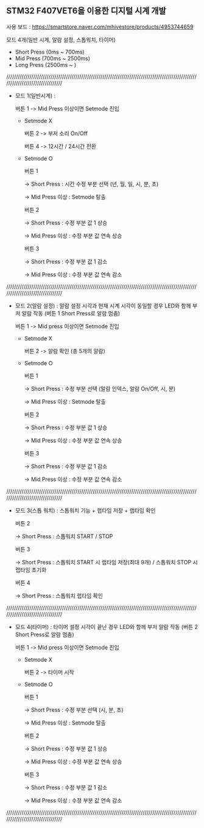   STM32 F407VET6을 이용한 디지털 시계 개발
  -----------
  사용 보드 : https://smartstore.naver.com/mhivestore/products/4953744659

  모드 4개(일반 시계, 알람 설정, 스톱워치, 타이머)

- Short Press (0ms ~ 700ms)
- Mid Press (700ms ~ 2500ms)
- Long Press (2500ms ~ )

////////////////////////////////////////////////////////////////////////////////////////////////////////////////////////////////

- 모드 1(일반시계) :
  
  버튼 1 -> Mid Press 이상이면 Setmode 진입
  
  - Setmode X

    버튼 2 -> 부저 소리 On/Off
    
    버튼 4 -> 12시간 / 24시간 전환
    
  - Setmode O

    버튼 1

    -> Short Press : 시간 수정 부분 선택 (년, 월, 일, 시, 분, 초)

    -> Mid Press 이상 : Setmode 탈출

    버튼 2

    -> Short Press : 수정 부분 값 1 상승

    -> Mid Press 이상 : 수정 부분 값 연속 상승

    버튼 3

    -> Short Press : 수정 부분 값 1 감소

    -> Mid Press 이상 : 수정 부분 값 연속 감소

////////////////////////////////////////////////////////////////////////////////////////////////////////////////////////////////


- 모드 2(알람 설정) :  알람 설정 시각과 현재 시계 시각이 동일할 경우 LED와 함께 부저 알람 작동 (버튼 1 Short Press로 알람 멈춤)

  버튼 1 -> Mid press 이상이면 Setmode 진입
  
  - Setmode X

    버튼 2 -> 알람 확인 (총 5개의 알람)
    
  - Setmode O

    버튼 1

    -> Short Press : 수정 부분 선택 (알람 인덱스, 알람 On/Off, 시, 분)

    -> Mid Press 이상 : Setmode 탈출

    버튼 2

    -> Short Press : 수정 부분 값 1 상승

    -> Mid Press 이상 : 수정 부분 값 연속 상승

    버튼 3

    -> Short Press : 수정 부분 값 1 감소

    -> Mid Press 이상 : 수정 부분 값 연속 감소

////////////////////////////////////////////////////////////////////////////////////////////////////////////////////////////////


- 모드 3(스톱 워치) :  스톱워치 기능 + 랩타임 저장 + 랩타임 확인

    버튼 2

    -> Short Press : 스톱워치 START / STOP
  
    버튼 3

    -> Short Press : 스톱워치 START 시 랩타임 저장(최대 9개) / 스톱워치 STOP 시 랩타임 초기화

    버튼 4

    -> Short Press : 스톱워치 랩타임 확인

////////////////////////////////////////////////////////////////////////////////////////////////////////////////////////////////


- 모드 4(타이머) :  타이머 설정 시각이 끝난 경우 LED와 함께 부저 알람 작동 (버튼 2 Short Press로 알람 멈춤)

  버튼 1 -> Mid press 이상이면 Setmode 진입
  
  - Setmode X

    버튼 2 -> 타이머 시작
    
  - Setmode O

    버튼 1

    -> Short Press : 수정 부분 선택 (시, 분, 초)

    -> Mid Press 이상 : Setmode 탈출

    버튼 2

    -> Short Press : 수정 부분 값 1 상승

    -> Mid Press 이상 : 수정 부분 값 연속 상승

    버튼 3

    -> Short Press : 수정 부분 값 1 감소

    -> Mid Press 이상 : 수정 부분 값 연속 감소

////////////////////////////////////////////////////////////////////////////////////////////////////////////////////////////////
